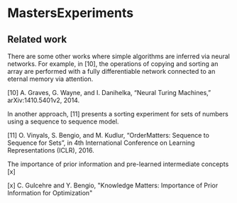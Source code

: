# MastersExperiments

## Related work

There are some other works where simple algorithms are inferred via neural networks. For example, in [10], the operations of copying and sorting an array are performed with a fully differentiable network connected to an eternal memory via attention.

[10] A. Graves, G. Wayne, and I. Danihelka, “Neural Turing Machines,” arXiv:1410.5401v2, 2014.

In another approach, [11] presents a sorting experiment for sets of numbers using a sequence to sequence model.

[11] O. Vinyals, S. Bengio, and M. Kudlur, “OrderMatters: Sequence to Sequence for Sets”, in 4th International Conference
on Learning Representations (ICLR), 2016.

The importance of prior information and pre-learned intermediate concepts [x]

[x] C. Gulcehre and Y. Bengio, "Knowledge Matters: Importance of Prior Information for Optimization"